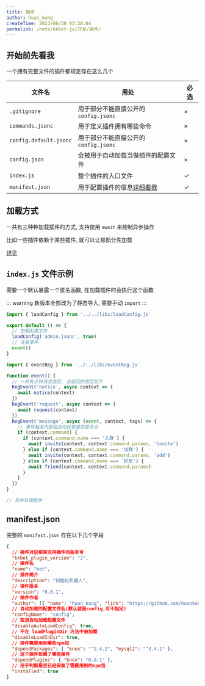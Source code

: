```yaml
---
title: 插件
author: huan_kong
createTime: 2023/06/30 03:28:04
permalink: /note/kkbot-js/开发/插件/
---
```


## 开始前先看我

一个拥有完整文件的插件都规定存在这么几个

| 文件名                 | 用处                                         | 必选 |
| ---------------------- | -------------------------------------------- | ---- |
| `.gitignore`           | 用于部分不能直接公开的 `config.jsonc`        | ×    |
| `commands.jsonc`       | 用于定义插件拥有哪些命令                     | ×    |
| `config.default.jsonc` | 用于部分不能直接公开的 `config.jsonc`        | ×    |
| `config.json`          | 会被用于自动加载当做插件的配置文件           | ×    |
| `index.js`             | 整个插件的入口文件                           | ✓    |
| `manifest.json`        | 用于配置插件的信息[详细看我](#manifest-json) | ✓    |

## 加载方式

一共有三种种加载插件的方式, 支持使用 `await` 来控制异步操作

比如一些插件依赖于某些插件, 就可以让那部分先加载

[详见](../3.支持库/loadPlugin.md)

## `index.js` 文件示例

需要一个默认暴露一个匿名函数,
在加载插件时会执行这个函数

::: warning
新版本全部改为了静态导入, 需要手动 `import`
:::

~~~javascript
import { loadConfig } from '../../libs/loadConfig.js'

export default () => {
  // 加载配置文件
  loadConfig('admin.jsonc', true)
  // 注册事件
  event()
}

import { eventReg } from '../../libs/eventReg.js'

function event() {
  // 一共有三种消息类型, 会返回的类型如下
  RegEvent('notice', async context => {
    await notice(context)
  })
  RegEvent('request', async context => {
    await request(context)
  })
  RegEvent('message', async (event, context, tags) => {
    // 事件触发内部会自动检查是否是命令
    if (context.command) {
      if (context.command.name === '入群') {
        await invite(context, context.command.params, 'invite')
      } else if (context.command.name === '加群') {
        await invite(context, context.command.params, 'add')
      } else if (context.command.name === '好友') {
        await friend(context, context.command.params)
      }
    }
  })
}

// 其余处理程序
~~~

## manifest.json

完整的 `manifest.json` 存在以下几个字段

~~~json
{
  // 插件对应框架支持插件的版本号
  "kkbot_plugin_version": "2",
  // 插件名
  "name": "bot",
  // 插件简介
  "description": "初始化机器人",
  // 插件版本
  "version": "0.0.1",
  // 插件作者
  "author": [{ "name": "huan_kong", "link": "https://github.com/huankong233" }],
  // 自动加载的配置文件名(默认就是config,可不指定)
  "configName": "config",
  // 取消自动加载配置文件
  "disableAutoLoadConfig": true,
  // 不在 loadPluginDir 方法中被加载
  "disableLoadInDir": true,
  // 插件需要用到哪些npm包
  "dependPackages": { "knex": "^2.4.2", "mysql2": "^3.4.1" },
  // 这个插件依赖了哪些插件
  "dependPlugins": { "knex": "0.0.1" },
  // 用于判断是否已经安装了需要用到的npm包
  "installed": true
}
~~~
